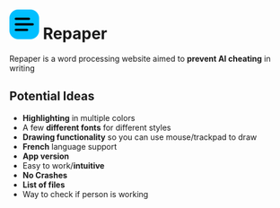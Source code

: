 # ![Repaper icon](./static/favicon.svg) Repaper

Repaper is a word processing website aimed to **prevent AI cheating** in writing

## Potential Ideas 

- **Highlighting** in multiple colors
- A few **different fonts** for different styles
- **Drawing functionality** so you can use mouse/trackpad to draw
- **French** language support
- **App version**
- Easy to work/**intuitive**
- **No Crashes**
- **List of files**
- Way to check if person is working
